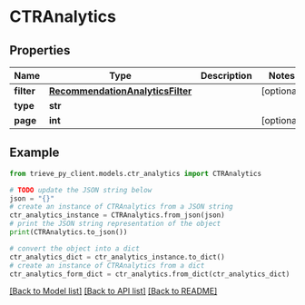 # CTRAnalytics


## Properties

Name | Type | Description | Notes
------------ | ------------- | ------------- | -------------
**filter** | [**RecommendationAnalyticsFilter**](RecommendationAnalyticsFilter.md) |  | [optional] 
**type** | **str** |  | 
**page** | **int** |  | [optional] 

## Example

```python
from trieve_py_client.models.ctr_analytics import CTRAnalytics

# TODO update the JSON string below
json = "{}"
# create an instance of CTRAnalytics from a JSON string
ctr_analytics_instance = CTRAnalytics.from_json(json)
# print the JSON string representation of the object
print(CTRAnalytics.to_json())

# convert the object into a dict
ctr_analytics_dict = ctr_analytics_instance.to_dict()
# create an instance of CTRAnalytics from a dict
ctr_analytics_form_dict = ctr_analytics.from_dict(ctr_analytics_dict)
```
[[Back to Model list]](../README.md#documentation-for-models) [[Back to API list]](../README.md#documentation-for-api-endpoints) [[Back to README]](../README.md)


